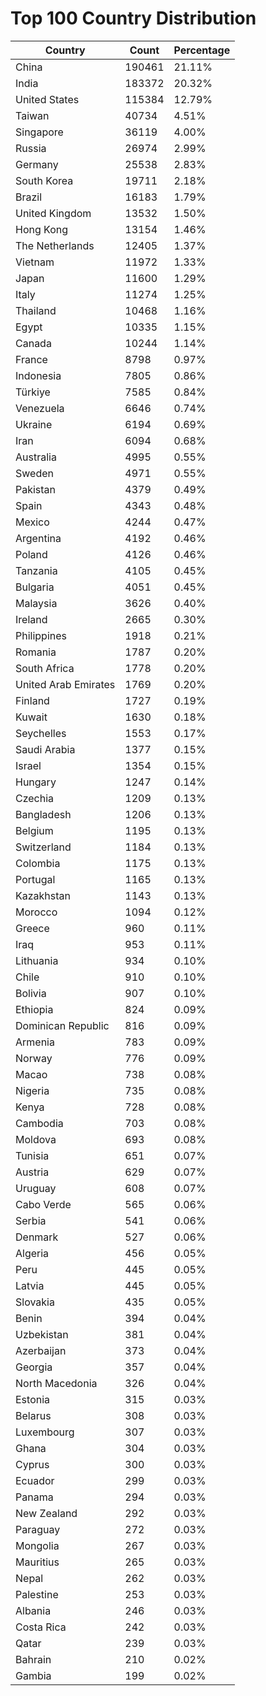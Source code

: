 # Top 100 Country Distribution
| Country | Count | Percentage |
|----|----|----|
| China | 190461 | 21.11% |
| India | 183372 | 20.32% |
| United States | 115384 | 12.79% |
| Taiwan | 40734 | 4.51% |
| Singapore | 36119 | 4.00% |
| Russia | 26974 | 2.99% |
| Germany | 25538 | 2.83% |
| South Korea | 19711 | 2.18% |
| Brazil | 16183 | 1.79% |
| United Kingdom | 13532 | 1.50% |
| Hong Kong | 13154 | 1.46% |
| The Netherlands | 12405 | 1.37% |
| Vietnam | 11972 | 1.33% |
| Japan | 11600 | 1.29% |
| Italy | 11274 | 1.25% |
| Thailand | 10468 | 1.16% |
| Egypt | 10335 | 1.15% |
| Canada | 10244 | 1.14% |
| France | 8798 | 0.97% |
| Indonesia | 7805 | 0.86% |
| Türkiye | 7585 | 0.84% |
| Venezuela | 6646 | 0.74% |
| Ukraine | 6194 | 0.69% |
| Iran | 6094 | 0.68% |
| Australia | 4995 | 0.55% |
| Sweden | 4971 | 0.55% |
| Pakistan | 4379 | 0.49% |
| Spain | 4343 | 0.48% |
| Mexico | 4244 | 0.47% |
| Argentina | 4192 | 0.46% |
| Poland | 4126 | 0.46% |
| Tanzania | 4105 | 0.45% |
| Bulgaria | 4051 | 0.45% |
| Malaysia | 3626 | 0.40% |
| Ireland | 2665 | 0.30% |
| Philippines | 1918 | 0.21% |
| Romania | 1787 | 0.20% |
| South Africa | 1778 | 0.20% |
| United Arab Emirates | 1769 | 0.20% |
| Finland | 1727 | 0.19% |
| Kuwait | 1630 | 0.18% |
| Seychelles | 1553 | 0.17% |
| Saudi Arabia | 1377 | 0.15% |
| Israel | 1354 | 0.15% |
| Hungary | 1247 | 0.14% |
| Czechia | 1209 | 0.13% |
| Bangladesh | 1206 | 0.13% |
| Belgium | 1195 | 0.13% |
| Switzerland | 1184 | 0.13% |
| Colombia | 1175 | 0.13% |
| Portugal | 1165 | 0.13% |
| Kazakhstan | 1143 | 0.13% |
| Morocco | 1094 | 0.12% |
| Greece | 960 | 0.11% |
| Iraq | 953 | 0.11% |
| Lithuania | 934 | 0.10% |
| Chile | 910 | 0.10% |
| Bolivia | 907 | 0.10% |
| Ethiopia | 824 | 0.09% |
| Dominican Republic | 816 | 0.09% |
| Armenia | 783 | 0.09% |
| Norway | 776 | 0.09% |
| Macao | 738 | 0.08% |
| Nigeria | 735 | 0.08% |
| Kenya | 728 | 0.08% |
| Cambodia | 703 | 0.08% |
| Moldova | 693 | 0.08% |
| Tunisia | 651 | 0.07% |
| Austria | 629 | 0.07% |
| Uruguay | 608 | 0.07% |
| Cabo Verde | 565 | 0.06% |
| Serbia | 541 | 0.06% |
| Denmark | 527 | 0.06% |
| Algeria | 456 | 0.05% |
| Peru | 445 | 0.05% |
| Latvia | 445 | 0.05% |
| Slovakia | 435 | 0.05% |
| Benin | 394 | 0.04% |
| Uzbekistan | 381 | 0.04% |
| Azerbaijan | 373 | 0.04% |
| Georgia | 357 | 0.04% |
| North Macedonia | 326 | 0.04% |
| Estonia | 315 | 0.03% |
| Belarus | 308 | 0.03% |
| Luxembourg | 307 | 0.03% |
| Ghana | 304 | 0.03% |
| Cyprus | 300 | 0.03% |
| Ecuador | 299 | 0.03% |
| Panama | 294 | 0.03% |
| New Zealand | 292 | 0.03% |
| Paraguay | 272 | 0.03% |
| Mongolia | 267 | 0.03% |
| Mauritius | 265 | 0.03% |
| Nepal | 262 | 0.03% |
| Palestine | 253 | 0.03% |
| Albania | 246 | 0.03% |
| Costa Rica | 242 | 0.03% |
| Qatar | 239 | 0.03% |
| Bahrain | 210 | 0.02% |
| Gambia | 199 | 0.02% |
